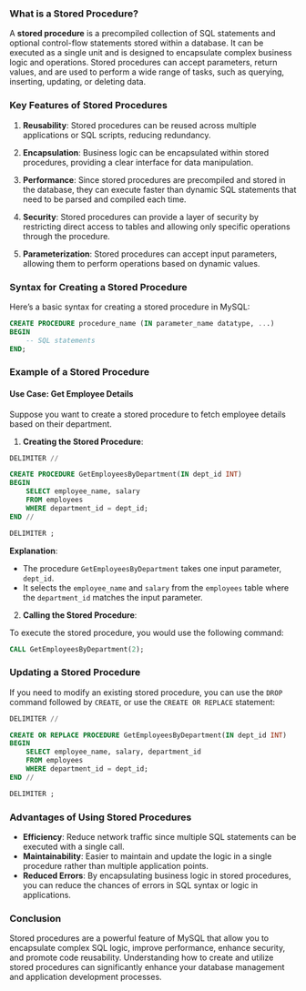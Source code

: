 ### What is a Stored Procedure?

A **stored procedure** is a precompiled collection of SQL statements and optional control-flow statements stored within a database. It can be executed as a single unit and is designed to encapsulate complex business logic and operations. Stored procedures can accept parameters, return values, and are used to perform a wide range of tasks, such as querying, inserting, updating, or deleting data.

### Key Features of Stored Procedures

1. **Reusability**: Stored procedures can be reused across multiple applications or SQL scripts, reducing redundancy.

2. **Encapsulation**: Business logic can be encapsulated within stored procedures, providing a clear interface for data manipulation.

3. **Performance**: Since stored procedures are precompiled and stored in the database, they can execute faster than dynamic SQL statements that need to be parsed and compiled each time.

4. **Security**: Stored procedures can provide a layer of security by restricting direct access to tables and allowing only specific operations through the procedure.

5. **Parameterization**: Stored procedures can accept input parameters, allowing them to perform operations based on dynamic values.

### Syntax for Creating a Stored Procedure

Here’s a basic syntax for creating a stored procedure in MySQL:

```sql
CREATE PROCEDURE procedure_name (IN parameter_name datatype, ...)
BEGIN
    -- SQL statements
END;
```

### Example of a Stored Procedure

#### Use Case: Get Employee Details

Suppose you want to create a stored procedure to fetch employee details based on their department.

1. **Creating the Stored Procedure**:

```sql
DELIMITER //

CREATE PROCEDURE GetEmployeesByDepartment(IN dept_id INT)
BEGIN
    SELECT employee_name, salary
    FROM employees
    WHERE department_id = dept_id;
END //

DELIMITER ;
```

**Explanation**:
- The procedure `GetEmployeesByDepartment` takes one input parameter, `dept_id`.
- It selects the `employee_name` and `salary` from the `employees` table where the `department_id` matches the input parameter.

2. **Calling the Stored Procedure**:

To execute the stored procedure, you would use the following command:

```sql
CALL GetEmployeesByDepartment(2);
```

### Updating a Stored Procedure

If you need to modify an existing stored procedure, you can use the `DROP` command followed by `CREATE`, or use the `CREATE OR REPLACE` statement:

```sql
DELIMITER //

CREATE OR REPLACE PROCEDURE GetEmployeesByDepartment(IN dept_id INT)
BEGIN
    SELECT employee_name, salary, department_id
    FROM employees
    WHERE department_id = dept_id;
END //

DELIMITER ;
```

### Advantages of Using Stored Procedures

- **Efficiency**: Reduce network traffic since multiple SQL statements can be executed with a single call.
- **Maintainability**: Easier to maintain and update the logic in a single procedure rather than multiple application points.
- **Reduced Errors**: By encapsulating business logic in stored procedures, you can reduce the chances of errors in SQL syntax or logic in applications.

### Conclusion

Stored procedures are a powerful feature of MySQL that allow you to encapsulate complex SQL logic, improve performance, enhance security, and promote code reusability. Understanding how to create and utilize stored procedures can significantly enhance your database management and application development processes.
